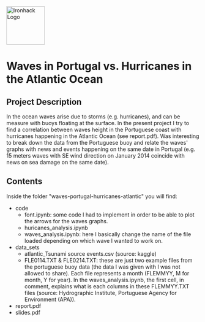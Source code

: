 <img src="https://bit.ly/2VnXWr2" alt="Ironhack Logo" width="100"/>

# Waves in Portugal vs. Hurricanes in the Atlantic Ocean

## Project Description
In the ocean waves arise due to storms (e.g. hurricanes), and can be measure with buoys floating at the surface. In the present project I try to find a correlation between waves height in the Portuguese coast with hurricanes happening in the Atlantic Ocean (see report.pdf). Was interesting to break down the data from the Portuguese buoy and relate the waves' graphs with news and events happening on the same date in Portugal (e.g. 15 meters waves with SE wind direction on January 2014 coincide with news on sea damage on the same date).

## Contents
Inside the folder "waves-portugal-hurricanes-atlantic" you will find:
- code
	- font.ipynb: some code I had to implement in order to be able to plot the arrows for the waves graphs.
	- huricanes_analysis.ipynb
	- waves_analysis.ipynb: here I basically change the name of the file loaded depending on which wave I wanted to work on.
- data_sets
	- atlantic_Tsunami source events.csv (source: kaggle)
	- FLE0114.TXT & FLE0214.TXT: these are just two example files from the portuguese buoy data (the data I was given with I was not allowed to share). Each file represents a month (FLEMMYY, M for month, Y for year). In the waves_analysis.ipynb, the first cell, in comment, explains what is each columns in these FLEMMYY.TXT files (source: Hydrographic Institute, Portuguese Agency for Environment (APA)).
- report.pdf
- slides.pdf